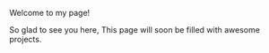Welcome to my page!

  So glad to see you here, 
   This page will soon be filled with awesome projects. 
